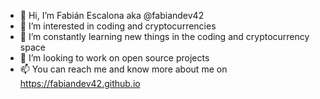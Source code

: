 - 👋 Hi, I’m Fabián Escalona aka @fabiandev42
- 👀 I’m interested in coding and cryptocurrencies
- 🌱 I’m constantly learning new things in the coding and cryptocurrency space
- 💞️ I’m looking to work on open source projects
- 📫 You can reach me and know more about me on https://fabiandev42.github.io 
